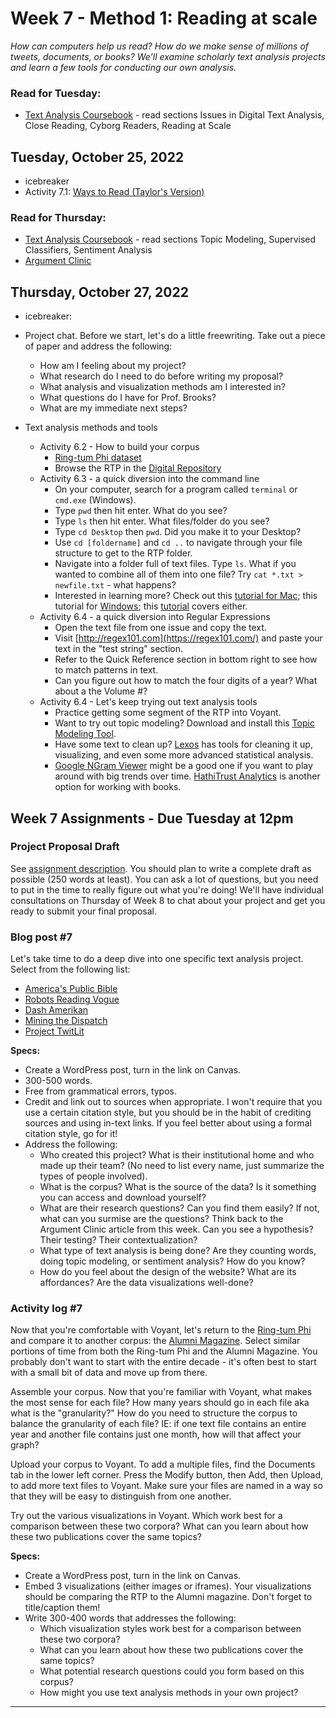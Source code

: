 # Week 7 - Method 1: Reading at scale
*How can computers help us read? How do we make sense of millions of tweets, documents, or books? We’ll examine scholarly text analysis projects and learn a few tools for conducting our own analysis.*

### Read for Tuesday:

* [Text Analysis Coursebook](http://walshbr.com/textanalysiscoursebook/) - read sections Issues in Digital Text Analysis, Close Reading, Cyborg Readers, Reading at Scale


## Tuesday, October 25, 2022

* icebreaker
* Activity 7.1: [Ways to Read (Taylor's Version)](https://docs.google.com/presentation/d/1D87efNfux6yiEweCCX7fJxn5SIUTtDT6LBsFw3fXK7Y/edit?usp=sharing)

### Read for Thursday:
* [Text Analysis Coursebook](http://walshbr.com/textanalysiscoursebook/) - read sections Topic Modeling, Supervised Classifiers, Sentiment Analysis
* [Argument Clinic](http://scottbot.net/argument-clinic/)

## Thursday, October 27, 2022
* icebreaker: 
* Project chat. Before we start, let's do a little freewriting. Take out a piece of paper and address the following: 
	* How am I feeling about my project?
    * What research do I need to do before writing my proposal?
    * What analysis and visualization methods am I interested in?
    * What questions do I have for Prof. Brooks?
    * What are my immediate next steps?

* Text analysis methods and tools 
	* Activity 6.2 - How to build your corpus
		* [Ring-tum Phi dataset](https://github.com/wludh/dataset-RingtumPhi) 
		* Browse the RTP in the [Digital Repository](https://dspace.wlu.edu/handle/11021/34829)
	* Activity 6.3 - a quick diversion into the command line 
		* On your computer, search for a program called `terminal` or `cmd.exe` (Windows).
		* Type `pwd` then hit enter. What do you see? 
		* Type `ls` then hit enter. What files/folder do you see? 
		* Type `cd Desktop` then `pwd`. Did you make it to your Desktop?
		* Use `cd [foldername]` and `cd ..` to navigate through your file structure to get to the RTP folder.
		* Navigate into a folder full of text files. Type `ls`. What if you wanted to combine all of them into one file? Try `cat *.txt > newfile.txt` - what happens? 
		* Interested in learning more? Check out this [tutorial for Mac](http://programminghistorian.org/lessons/intro-to-bash); this tutorial for [Windows](http://programminghistorian.org/lessons/intro-to-powershell); this [tutorial](https://learnrubythehardway.org/book/appendixa.html) covers either. 
	* Activity 6.4 - a quick diversion into Regular Expressions
		* Open the text file from one issue and copy the text.
		* Visit [http://regex101.com](https://regex101.com/) and paste your text in the "test string" section.
		* Refer to the Quick Reference section in bottom right to see how to match patterns in text. 
		* Can you figure out how to match the four digits of a year? What about a the Volume #? 
	* Activity 6.4 - Let's keep trying out text analysis tools
		* Practice getting some segment of the RTP into Voyant. 
		* Want to try out topic modeling? Download and install this [Topic Modeling Tool](https://github.com/senderle/topic-modeling-tool).
		* Have some text to clean up? [Lexos](http://lexos.wheatoncollege.edu/upload) has tools for cleaning it up, visualizing, and even some more advanced statistical analysis. 
		* [Google NGram Viewer](https://books.google.com/ngrams) might be a good one if you want to play around with big trends over time. [HathiTrust Analytics](http://analytics.hathitrust.org/) is another option for working with books.



## Week 7 Assignments - Due Tuesday at 12pm

### Project Proposal Draft
See [assignment description](../../assignments/#proposal). You should plan to write a complete draft as possible (250 words at least). You can ask a lot of questions, but you need to put in the time to really figure out what you're doing! We'll have individual consultations on Thursday of Week 8 to chat about your project and get you ready to submit your final proposal. 

### Blog post #7
Let's take time to do a deep dive into one specific text analysis project. Select from the following list:

* [America's Public Bible](https://americaspublicbible.org/)
* [Robots Reading Vogue](http://dh.library.yale.edu/projects/vogue/)
* [Dash Amerikan](http://dashamerikan.scholarslab.org/)
* [Mining the Dispatch](https://dsl.richmond.edu/dispatch/)
* [Project TwitLit](https://twitlit.github.io/)

**Specs:** 

* Create a WordPress post, turn in the link on Canvas.
* 300-500 words. 
* Free from grammatical errors, typos. 
* Credit and link out to sources when appropriate. I won't require that you use a certain citation style, but you should be in the habit of crediting sources and using in-text links. If you feel better about using a formal citation style, go for it! 
* Address the following:
	* Who created this project? What is their institutional home and who made up their team? (No need to list every name, just summarize the types of people involved). 
	* What is the corpus? What is the source of the data? Is it something you can access and download yourself?
	* What are their research questions? Can you find them easily? If not, what can you surmise are the questions? Think back to the Argument Clinic article from this week. Can you see a hypothesis? Their testing? Their contextualization? 
	* What type of text analysis is being done? Are they counting words, doing topic modeling, or sentiment analysis? How do you know? 
	* How do you feel about the design of the website? What are its affordances? Are the data visualizations well-done? 

### Activity log #7 

Now that you're comfortable with Voyant, let's return to the [Ring-tum Phi](https://github.com/wludh/dataset-ringtumPhi) and compare it to another corpus: the [Alumni Magazine](https://github.com/wludh/dataset-AlumniMagazine). Select similar portions of time from both the Ring-tum Phi and the Alumni Magazine. You probably don't want to start with the entire decade - it's often best to start with a small bit of data and move up from there.

Assemble your corpus. Now that you're familiar with Voyant, what makes the most sense for each file? How many years should go in each file aka what is the "granularity?" How do you need to structure the corpus to balance the granularity of each file? IE: if one text file contains an entire year and another file contains just one month, how will that affect your graph?

Upload your corpus to Voyant. To add a multiple files, find the Documents tab in the lower left corner. Press the Modify button, then Add, then Upload, to add more text files to Voyant. Make sure your files are named in a way so that they will be easy to distinguish from one another.

Try out the various visualizations in Voyant. Which work best for a comparison between these two corpora? What can you learn about how these two publications cover the same topics? 

**Specs:** 

* Create a WordPress post, turn in the link on Canvas.
* Embed 3 visualizations (either images or iframes). Your visualizations should be comparing the RTP to the Alumni magazine. Don't forget to title/caption them! 
* Write 300-400 words that addresses the following:
	* Which visualization styles work best for a comparison between these two corpora?
	* What can you learn about how these two publications cover the same topics?
	* What potential research questions could you form based on this corpus? 
	* How might you use text analysis methods in your own project?

--- 